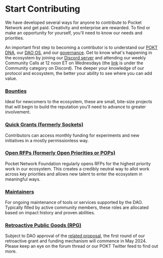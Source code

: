 # Start Contributing

We have developed several ways for anyone to contribute to Pocket Network and get paid. Creativity and enterprise are rewarded. To find or make an opportunity for yourself, you'll need to know our needs and priorities.&#x20;

An important first step to becoming a contributor is to understand our [POKT DNA](https://docs.pokt.network/learn-about-pokt/our-dna), our [DAO OS](https://docs.pokt.network/community/dao-os), and our [governance](https://docs.pokt.network/community/governance). Get to know what's happening in the ecosystem by joining our [Discord server](https://discord.gg/ZemPunvQ) and attending our weekly Community Calls at 12 noon ET on Wednesdays (the [link](https://discord.com/channels/553741558869131266/1204567822622269521) is under the Community category on Discord). The deeper your knowledge of our protocol and ecosystem, the better your ability  to see where you can add value.

### [Bounties](bounties.md)&#x20;

Ideal for newcomers to the ecosystem, these are small, bite-size projects that will begin to build the reputation you'll need to advance to greater involvement.&#x20;

### [**Quick Grants (formerly Sockets)**](quick-grants.md)&#x20;

Contributors can access monthly funding for experiments and new initiatives in a mostly permissionless way.&#x20;

### [Open RFPs **(formerly Open Priorities or POPs)**](rfps.md)

Pocket Network Foundation regularly opens RFPs for the highest priority work in our ecosystem. This creates a credibly neutral way to allot work across key priorities and allows new talent to enter the ecosystem in meaningful ways.

### [Maintainers](maintainers.md)&#x20;

For ongoing maintenance of tools or services supported by the DAO. Typically filled by active community members, these roles are allocated based on impact history and proven abilities.

### [Retroactive Public Goods (RPG)](https://docs.pokt.network/community/start-contributing/retroactive-funding-and-grants)

Subject to DAO approval of the [related proposal](https://forum.pokt.network/t/pep-72-retroactive-pokt-goods-funding-rpgf/5187), the first round of our retroactive grant and funding mechanism will commence in May 2024. Please keep an eye on the forum thread or our POKT Twitter feed to find out more.
